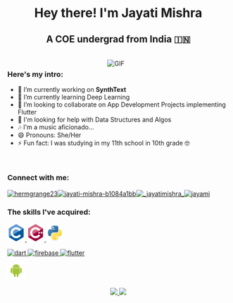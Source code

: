 <link rel="stylesheet" type="text/css" media="all" href="styles.css" />

<h1 align="center">Hey there! I'm Jayati Mishra </h1>
<h2 align="center" class="noborder">A COE undergrad from India 🇮🇳</h2>
<br>
  <img align="right" alt="GIF" src=https://media.giphy.com/media/LMcB8XospGZO8UQq87/giphy.gif width="45%" style="margin:0 50px;"> 


<h3>Here's my intro:</h3>

- 🔭 I’m currently working on <a href=https://github.com/ankush-me/SynthText></a> **SynthText**
- 🌱 I’m currently learning Deep Learning
- 👯 I’m looking to collaborate on App Development Projects implementing Flutter 
- 🤝 I'm looking for help with Data Structures and Algos
- 🎶 I'm a music aficionado...
- 😄 Pronouns: She/Her 
- ⚡ Fun fact: I was studying in my 11th school in 10th grade 🤓 

<br>


<h3 align="left">Connect with me:</h3>
<p align="left"><a href="https://twitter.com/hermgrange23" target="blank"><img align="center" src="https://raw.githubusercontent.com/rahuldkjain/github-profile-readme-generator/master/src/images/icons/Social/twitter.svg" alt="hermgrange23" height="30" width="40" /></a><a href="https://linkedin.com/in/jayati-mishra-b1084a1bb" target="blank"><img align="center" src="https://raw.githubusercontent.com/rahuldkjain/github-profile-readme-generator/master/src/images/icons/Social/linked-in-alt.svg" alt="jayati-mishra-b1084a1bb" height="30" width="40" /></a><a href="https://instagram.com/_jayatimishra_" target="blank"><img align="center" src="https://raw.githubusercontent.com/rahuldkjain/github-profile-readme-generator/master/src/images/icons/Social/instagram.svg" alt="_jayatimishra_" height="30" width="40" /></a><a href="https://www.codechef.com/users/jayami" target="blank"><img align="center" src="https://cdn.jsdelivr.net/npm/simple-icons@3.1.0/icons/codechef.svg" alt="jayami" height="30" width="40" /></a>
</p>

<h3 align="left">The skills I've acquired:</h3>
<a href="https://www.cprogramming.com/" target="_blank"> <img src="https://raw.githubusercontent.com/devicons/devicon/master/icons/c/c-original.svg" alt="c" width="40" height="40"/> </a><a href="https://www.w3schools.com/cpp/" target="_blank"> <img src="https://raw.githubusercontent.com/devicons/devicon/master/icons/cplusplus/cplusplus-original.svg" alt="cplusplus" width="40" height="40"/> </a><a href="https://www.python.org" target="_blank"> <img src="https://raw.githubusercontent.com/devicons/devicon/master/icons/python/python-original.svg" alt="python" width="40" height="40"/> </a></p><a href="https://dart.dev" target="_blank"> <img src="https://www.vectorlogo.zone/logos/dartlang/dartlang-icon.svg" alt="dart" width="40" height="40"/> </a><a href="https://firebase.google.com/" target="_blank"> <img src="https://www.vectorlogo.zone/logos/firebase/firebase-icon.svg" alt="firebase" width="40" height="40"/> </a><a href="https://flutter.dev" target="_blank"> <img src="https://www.vectorlogo.zone/logos/flutterio/flutterio-icon.svg" alt="flutter" width="40" height="40"/> </a><p align="left"> <a href="https://developer.android.com" target="_blank"> <img src="https://raw.githubusercontent.com/devicons/devicon/master/icons/android/android-original-wordmark.svg" alt="android" width="40" height="40"/> </a>
<p align="center">
<a href="https://github.com/jayatimishra">
<img width="44%" src="https://github-readme-stats.vercel.app/api/top-langs/?username=jayatimishra&layout=compact&theme=radical&hide_border=true&hide_title=true" />

<img width="55%" src="https://github-readme-streak-stats.herokuapp.com/?user=jayatimishra&theme=radical&hide_border=true&include_all_commits=true&hide_title=true" />
  
</a>
</p>
